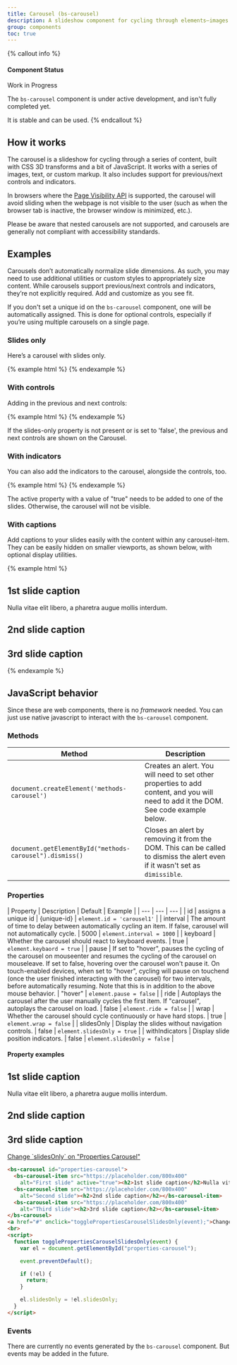 ```yaml
---
title: Carousel (bs-carousel)
description: A slideshow component for cycling through elements—images or slides of text—like a carousel.
group: components
toc: true
---
```


{% callout info %}
#### Component Status

<bs-badge theme="warning">Work in Progress</bs-badge>

The `bs-carousel` component is under active development, and isn't fully completed yet.

It is stable and can be used.
{% endcallout %}

## How it works

The carousel is a slideshow for cycling through a series of content, built with CSS 3D transforms and a bit of JavaScript. It works with a series of images, text, or custom markup. It also includes support for previous/next controls and indicators.

In browsers where the <a href="https://www.w3.org/TR/page-visibility/">Page Visibility API</a> is supported, the carousel will avoid sliding when the webpage is not visible to the user (such as when the browser tab is inactive, the browser window is minimized, etc.).

Please be aware that nested carousels are not supported, and carousels are generally not compliant with accessibility standards.


## Examples

Carousels don’t automatically normalize slide dimensions. As such, you may need to use additional utilities or custom styles to appropriately size content. While carousels support previous/next controls and indicators, they’re not explicitly required. Add and customize as you see fit.

If you don't set a unique id on the `bs-carousel` component, one will be automatically assigned. This is done for optional controls, especially if you’re using multiple carousels on a single page.

### Slides only

Here’s a carousel with slides only.

{% example html %}
<bs-carousel id="carousel1" slides-only="true">
  <bs-carousel-item src="https://placeholder.com/800x400"
    alt="First slide" active="true"></bs-carousel-item>
  <bs-carousel-item src="https://placeholder.com/800x400"
    alt="Second slide"></bs-carousel-item>
  <bs-carousel-item src="https://placeholder.com/800x400"
    alt="Third slide"></bs-carousel-item>
</bs-carousel>
{% endexample %}

### With controls

Adding in the previous and next controls:

{% example html %}
<bs-carousel id="carousel2">
  <bs-carousel-item src="https://placeholder.com/800x400"
    alt="First slide" active="true"></bs-carousel-item>
  <bs-carousel-item src="https://placeholder.com/800x400"
    alt="Second slide"></bs-carousel-item>
  <bs-carousel-item src="https://placeholder.com/800x400"
    alt="Third slide"></bs-carousel-item>
</bs-carousel>
{% endexample %}

If the slides-only property is not present or is set to 'false', the previous and next controls are shown on the Carousel.

### With indicators

You can also add the indicators to the carousel, alongside the controls, too.

{% example html %}
<bs-carousel id="carousel3" with-indicators="true">
  <bs-carousel-item src="data:image/svg+xml;charset=UTF-8,%3Csvg%20width%3D%22800%22%20height%3D%22400%22%20xmlns%3D%22http%3A%2F%2Fwww.w3.org%2F2000%2Fsvg%22%20viewBox%3D%220%200%20800%20400%22%20preserveAspectRatio%3D%22none%22%3E%3Cdefs%3E%3Cstyle%20type%3D%22text%2Fcss%22%3E%23holder_15f5f08fd4f%20text%20%7B%20fill%3A%23555%3Bfont-weight%3Anormal%3Bfont-family%3AHelvetica%2C%20monospace%3Bfont-size%3A40pt%20%7D%20%3C%2Fstyle%3E%3C%2Fdefs%3E%3Cg%20id%3D%22holder_15f5f08fd4f%22%3E%3Crect%20width%3D%22800%22%20height%3D%22400%22%20fill%3D%22%23777%22%3E%3C%2Frect%3E%3Cg%3E%3Ctext%20x%3D%22285.921875%22%20y%3D%22218.45%22%3EFirst%20slide%3C%2Ftext%3E%3C%2Fg%3E%3C%2Fg%3E%3C%2Fsvg%3E"
    alt="First slide" active="true"></bs-carousel-item>
  <bs-carousel-item src="data:image/svg+xml;charset=UTF-8,%3Csvg%20width%3D%22800%22%20height%3D%22400%22%20xmlns%3D%22http%3A%2F%2Fwww.w3.org%2F2000%2Fsvg%22%20viewBox%3D%220%200%20800%20400%22%20preserveAspectRatio%3D%22none%22%3E%3Cdefs%3E%3Cstyle%20type%3D%22text%2Fcss%22%3E%23holder_15f5f08fd53%20text%20%7B%20fill%3A%23444%3Bfont-weight%3Anormal%3Bfont-family%3AHelvetica%2C%20monospace%3Bfont-size%3A40pt%20%7D%20%3C%2Fstyle%3E%3C%2Fdefs%3E%3Cg%20id%3D%22holder_15f5f08fd53%22%3E%3Crect%20width%3D%22800%22%20height%3D%22400%22%20fill%3D%22%23666%22%3E%3C%2Frect%3E%3Cg%3E%3Ctext%20x%3D%22247.3203125%22%20y%3D%22218.45%22%3ESecond%20slide%3C%2Ftext%3E%3C%2Fg%3E%3C%2Fg%3E%3C%2Fsvg%3E"
    alt="Second slide"></bs-carousel-item>
  <bs-carousel-item src="data:image/svg+xml;charset=UTF-8,%3Csvg%20width%3D%22800%22%20height%3D%22400%22%20xmlns%3D%22http%3A%2F%2Fwww.w3.org%2F2000%2Fsvg%22%20viewBox%3D%220%200%20800%20400%22%20preserveAspectRatio%3D%22none%22%3E%3Cdefs%3E%3Cstyle%20type%3D%22text%2Fcss%22%3E%23holder_15f5f08fd54%20text%20%7B%20fill%3A%23333%3Bfont-weight%3Anormal%3Bfont-family%3AHelvetica%2C%20monospace%3Bfont-size%3A40pt%20%7D%20%3C%2Fstyle%3E%3C%2Fdefs%3E%3Cg%20id%3D%22holder_15f5f08fd54%22%3E%3Crect%20width%3D%22800%22%20height%3D%22400%22%20fill%3D%22%23555%22%3E%3C%2Frect%3E%3Cg%3E%3Ctext%20x%3D%22277%22%20y%3D%22218.45%22%3EThird%20slide%3C%2Ftext%3E%3C%2Fg%3E%3C%2Fg%3E%3C%2Fsvg%3E"
    alt="Third slide"></bs-carousel-item>
</bs-carousel>
{% endexample %}

<bs-alert theme="warning" heading="Initial active element required">
  The active property with a value of "true" needs to be added to one of the slides. Otherwise, the carousel will not be visible.
</bs-alert>


### With captions

Add captions to your slides easily with the content within any carousel-item. They can be easily hidden on smaller viewports, as shown below, with optional display utilities.

{% example html %}
<bs-carousel id="carousel4" with-indicators="true">
  <bs-carousel-item src="data:image/svg+xml;charset=UTF-8,%3Csvg%20width%3D%22800%22%20height%3D%22400%22%20xmlns%3D%22http%3A%2F%2Fwww.w3.org%2F2000%2Fsvg%22%20viewBox%3D%220%200%20800%20400%22%20preserveAspectRatio%3D%22none%22%3E%3Cdefs%3E%3Cstyle%20type%3D%22text%2Fcss%22%3E%23holder_15f5f08fd4f%20text%20%7B%20fill%3A%23555%3Bfont-weight%3Anormal%3Bfont-family%3AHelvetica%2C%20monospace%3Bfont-size%3A40pt%20%7D%20%3C%2Fstyle%3E%3C%2Fdefs%3E%3Cg%20id%3D%22holder_15f5f08fd4f%22%3E%3Crect%20width%3D%22800%22%20height%3D%22400%22%20fill%3D%22%23777%22%3E%3C%2Frect%3E%3Cg%3E%3Ctext%20x%3D%22285.921875%22%20y%3D%22218.45%22%3EFirst%20slide%3C%2Ftext%3E%3C%2Fg%3E%3C%2Fg%3E%3C%2Fsvg%3E"
    alt="First slide" active="true"><h2>1st slide caption</h2>Nulla vitae elit libero, a pharetra augue mollis interdum.</bs-carousel-item>
  <bs-carousel-item src="data:image/svg+xml;charset=UTF-8,%3Csvg%20width%3D%22800%22%20height%3D%22400%22%20xmlns%3D%22http%3A%2F%2Fwww.w3.org%2F2000%2Fsvg%22%20viewBox%3D%220%200%20800%20400%22%20preserveAspectRatio%3D%22none%22%3E%3Cdefs%3E%3Cstyle%20type%3D%22text%2Fcss%22%3E%23holder_15f5f08fd53%20text%20%7B%20fill%3A%23444%3Bfont-weight%3Anormal%3Bfont-family%3AHelvetica%2C%20monospace%3Bfont-size%3A40pt%20%7D%20%3C%2Fstyle%3E%3C%2Fdefs%3E%3Cg%20id%3D%22holder_15f5f08fd53%22%3E%3Crect%20width%3D%22800%22%20height%3D%22400%22%20fill%3D%22%23666%22%3E%3C%2Frect%3E%3Cg%3E%3Ctext%20x%3D%22247.3203125%22%20y%3D%22218.45%22%3ESecond%20slide%3C%2Ftext%3E%3C%2Fg%3E%3C%2Fg%3E%3C%2Fsvg%3E"
    alt="Second slide"><h2>2nd slide caption</h2></bs-carousel-item>
  <bs-carousel-item src="data:image/svg+xml;charset=UTF-8,%3Csvg%20width%3D%22800%22%20height%3D%22400%22%20xmlns%3D%22http%3A%2F%2Fwww.w3.org%2F2000%2Fsvg%22%20viewBox%3D%220%200%20800%20400%22%20preserveAspectRatio%3D%22none%22%3E%3Cdefs%3E%3Cstyle%20type%3D%22text%2Fcss%22%3E%23holder_15f5f08fd54%20text%20%7B%20fill%3A%23333%3Bfont-weight%3Anormal%3Bfont-family%3AHelvetica%2C%20monospace%3Bfont-size%3A40pt%20%7D%20%3C%2Fstyle%3E%3C%2Fdefs%3E%3Cg%20id%3D%22holder_15f5f08fd54%22%3E%3Crect%20width%3D%22800%22%20height%3D%22400%22%20fill%3D%22%23555%22%3E%3C%2Frect%3E%3Cg%3E%3Ctext%20x%3D%22277%22%20y%3D%22218.45%22%3EThird%20slide%3C%2Ftext%3E%3C%2Fg%3E%3C%2Fg%3E%3C%2Fsvg%3E"
    alt="Third slide"><h2>3rd slide caption</h2></bs-carousel-item>
</bs-carousel>
{% endexample %}


## JavaScript behavior

Since these are web components, there is no *framework* needed. You can just use native javascript to interact with the `bs-carousel` component.

### Methods

| Method | Description |
| --- | --- |
| `document.createElement('methods-carousel')` | Creates an alert. You will need to set other properties to add content, and you will need to add it the DOM. See code example below. |
| `document.getElementById("methods-carousel").dismiss()` | Closes an alert by removing it from the DOM. This can be called to dismiss the alert even if it wasn't set as `dimissible`. |

### Properties

| Property | Description | Default | Example |
| --- | --- | --- |
| id | assigns a unique id | {unique-id} | `element.id = 'carousel1'` |
| interval | The amount of time to delay between automatically cycling an item. If false, carousel will not automatically cycle. | 5000 | `element.interval = 1000` |
| keyboard | Whether the carousel should react to keyboard events. | true | `element.keybaord = true` |
| pause | If set to "hover", pauses the cycling of the carousel on mouseenter and resumes the cycling of the carousel on mouseleave. If set to false, hovering over the carousel won't pause it. On touch-enabled devices, when set to "hover", cycling will pause on touchend (once the user finished interacting with the carousel) for two intervals, before automatically resuming. Note that this is in addition to the above mouse behavior. | "hover" | `element.pause = false` |
| ride | Autoplays the carousel after the user manually cycles the first item. If "carousel", autoplays the carousel on load. | false | `element.ride = false` |
| wrap | Whether the carousel should cycle continuously or have hard stops. | true | `element.wrap = false` |
| slidesOnly | Display the slides without navigation controls. | false | `element.slidesOnly = true` |
| withIndicators | Display slide position indicators. | false | `element.slidesOnly = false` |

#### Property examples

<div class="docs-example">
<bs-carousel id="properties-carousel">
  <bs-carousel-item src="https://placeholder.com/800x400"
    alt="First slide" active="true"><h2>1st slide caption</h2>Nulla vitae elit libero, a pharetra augue mollis interdum.</bs-carousel-item>
  <bs-carousel-item src="https://placeholder.com/800x400"
    alt="Second slide"><h2>2nd slide caption</h2></bs-carousel-item>
  <bs-carousel-item src="https://placeholder.com/800x400"
    alt="Third slide"><h2>3rd slide caption</h2></bs-carousel-item>
</bs-carousel>
  <a href="#" onclick="togglePropertiesCarouselSlidesOnly(event);">Change `slidesOnly` on "Properties Carousel"</a>
  <br>
</div>

```html
<bs-carousel id="properties-carousel">
  <bs-carousel-item src="https://placeholder.com/800x400"
    alt="First slide" active="true"><h2>1st slide caption</h2>Nulla vitae elit libero, a pharetra augue mollis interdum.</bs-carousel-item>
  <bs-carousel-item src="https://placeholder.com/800x400"
    alt="Second slide"><h2>2nd slide caption</h2></bs-carousel-item>
  <bs-carousel-item src="https://placeholder.com/800x400"
    alt="Third slide"><h2>3rd slide caption</h2></bs-carousel-item>
</bs-carousel>
<a href="#" onclick="togglePropertiesCarouselSlidesOnly(event);">Change `slidesOnly` on "Properties Carousel"</a>
<br>
<script>
  function togglePropertiesCarouselSlidesOnly(event) {
    var el = document.getElementById("properties-carousel");

    event.preventDefault();

    if (!el) {
      return;
    }

    el.slidesOnly = !el.slidesOnly;
  }
</script>
```


### Events

There are currently no events generated by the `bs-carousel` component. But events may be added in the future.
